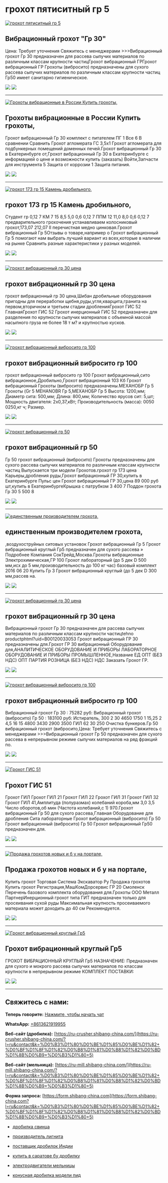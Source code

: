# грохот пятиситный гр 5

<a href="https://swt.shibang-china.com/?l=ru&img&k=%D0%B3%D1%80%D0%BE%D1%85%D0%BE%D1%82+%D0%BF%D1%8F%D1%82%D0%B8%D1%81%D0%B8%D1%82%D0%BD%D1%8B%D0%B9+%D0%B3%D1%80+5" target="_blank">![грохот пятиситный гр 5](http://static.shibang-china.com/all-800x300/1258.jpg)</a>

## Вибрационный грохот "Гр 30"
Цена: Требует уточнения Свяжитесь с менеджерами &gt;&gt;>Вибрационный грохот Гр 30 предназначен для рассева сыпучих материалов по различным классам крупности частицГрохот вибрационный ГРГрохот вибрационный ГР Грохоты (вибросито) предназначены для сухого рассева сыпучих материалов по различным классам крупности частиц Гр50 имеет санитарно гигиеническое.


<a href="https://whatsapp.shibangsoft.com/WhatsApp.php" target="_blank" title="WhatsApp">![](http://static.shibang-china.com/icon/whatsapp.png)</a> <a href="https://swt.shibang-china.com/?l=ru&icon&k=%D0%B3%D1%80%D0%BE%D1%85%D0%BE%D1%82+%D0%BF%D1%8F%D1%82%D0%B8%D1%81%D0%B8%D1%82%D0%BD%D1%8B%D0%B9+%D0%B3%D1%80+5" target="_blank">![](http://static.shibang-china.com/icon/chat-ru.png)</a>

---

<a href="https://swt.shibang-china.com/?l=ru&img&k=%D0%B3%D1%80%D0%BE%D1%85%D0%BE%D1%82+%D0%BF%D1%8F%D1%82%D0%B8%D1%81%D0%B8%D1%82%D0%BD%D1%8B%D0%B9+%D0%B3%D1%80+5" target="_blank">![Грохоты вибрационные в России Купить грохоты,](http://static.shibang-china.com/all-800x300/1359.jpg)</a>

## Грохоты вибрационные в России Купить грохоты,
Грохот вибрационный Гр 30 комплект с питателем ПГ 1 Все 6 В сравнении Сравнить Грохот агломерата ГС 3,5х1 Грохот агломерата для подбункерных помещений доменных печей.Грохот вибрационный Гр 30 в Екатеринбурге от,Грохот вибрационный Гр 30 в Екатеринбурге с информацией о цене и возможности купить (заказать) Войти,Запчасти для инструмента 5 Защита от коррозии 1 Защита питания.


<a href="https://whatsapp.shibangsoft.com/WhatsApp.php" target="_blank" title="WhatsApp">![](http://static.shibang-china.com/icon/whatsapp.png)</a> <a href="https://swt.shibang-china.com/?l=ru&icon&k=%D0%B3%D1%80%D0%BE%D1%85%D0%BE%D1%82+%D0%BF%D1%8F%D1%82%D0%B8%D1%81%D0%B8%D1%82%D0%BD%D1%8B%D0%B9+%D0%B3%D1%80+5" target="_blank">![](http://static.shibang-china.com/icon/chat-ru.png)</a>

---

<a href="https://swt.shibang-china.com/?l=ru&img&k=%D0%B3%D1%80%D0%BE%D1%85%D0%BE%D1%82+%D0%BF%D1%8F%D1%82%D0%B8%D1%81%D0%B8%D1%82%D0%BD%D1%8B%D0%B9+%D0%B3%D1%80+5" target="_blank">![грохот 173 гр 15 Камень дробильного,](http://static.shibang-china.com/all-800x300/1016.jpg)</a>

## грохот 173 гр 15 Камень дробильного,
Студент гр 0,12 7 КМ 7 15 8,5 5,0 0,6 0,12 7 ППМ 12 11,0 8,0 0,6 0,12 7 предварительного грохочения устанавливаем колосниковый грохот,173,07 212,07 II перечистная медно цинковая.Грохот вибрационный Гр 5Отзывы о товаре,например о Грохот вибрационный Гр 5 помогают нам выбрать лучший вариант из всех,которые в наличии на рынке Сравнить разные характеристики у разных моделей.


<a href="https://whatsapp.shibangsoft.com/WhatsApp.php" target="_blank" title="WhatsApp">![](http://static.shibang-china.com/icon/whatsapp.png)</a> <a href="https://swt.shibang-china.com/?l=ru&icon&k=%D0%B3%D1%80%D0%BE%D1%85%D0%BE%D1%82+%D0%BF%D1%8F%D1%82%D0%B8%D1%81%D0%B8%D1%82%D0%BD%D1%8B%D0%B9+%D0%B3%D1%80+5" target="_blank">![](http://static.shibang-china.com/icon/chat-ru.png)</a>

---

<a href="https://swt.shibang-china.com/?l=ru&img&k=%D0%B3%D1%80%D0%BE%D1%85%D0%BE%D1%82+%D0%BF%D1%8F%D1%82%D0%B8%D1%81%D0%B8%D1%82%D0%BD%D1%8B%D0%B9+%D0%B3%D1%80+5" target="_blank">![грохот вибрационный гр 30 цена](http://static.shibang-china.com/all-800x300/396.jpg)</a>

## грохот вибрационный гр 30 цена
грохот вибрационный гр 30 цена,Шибан дробильные оборудования пригодны для переработки щебня,руды,угля,кварцита,гранита на первом,вторичном и третьем стадии дробленияГрохот ГИС 52 ГлавнаяГрохот ГИС 52 Грохот инерционный ГИС 52 предназначен для разделения по крупности сыпучих материалов с объемной массой насыпного груза не более 18 т м? и крупностью кусков.


<a href="https://whatsapp.shibangsoft.com/WhatsApp.php" target="_blank" title="WhatsApp">![](http://static.shibang-china.com/icon/whatsapp.png)</a> <a href="https://swt.shibang-china.com/?l=ru&icon&k=%D0%B3%D1%80%D0%BE%D1%85%D0%BE%D1%82+%D0%BF%D1%8F%D1%82%D0%B8%D1%81%D0%B8%D1%82%D0%BD%D1%8B%D0%B9+%D0%B3%D1%80+5" target="_blank">![](http://static.shibang-china.com/icon/chat-ru.png)</a>

---

<a href="https://swt.shibang-china.com/?l=ru&img&k=%D0%B3%D1%80%D0%BE%D1%85%D0%BE%D1%82+%D0%BF%D1%8F%D1%82%D0%B8%D1%81%D0%B8%D1%82%D0%BD%D1%8B%D0%B9+%D0%B3%D1%80+5" target="_blank">![грохот вибрационный вибросито гр 100](http://static.shibang-china.com/all-800x300/1095.jpg)</a>

## грохот вибрационный вибросито гр 100
грохот вибрационный вибросито гр 100 Грохот вибрационный,сито вибрационное,Дробильно,Грохот вибрационный 103 Кб Грохот вибрационный Грохоты (вибросито) предназначены.МЕХАНОБР Гр 5 Грохоты (Gr 5 MEHANOBR Гр 5,МЕХАНОБР Гр 5 Высота: 1200,мм; Диаметр сита: 500,мм; Длина: 800,мм; Количество ярусов сит: 5,шт; Мощность двигателя: 2х0,37,кВт; Производительность (масса): 0050 0250,кг ч; Размер.


<a href="https://whatsapp.shibangsoft.com/WhatsApp.php" target="_blank" title="WhatsApp">![](http://static.shibang-china.com/icon/whatsapp.png)</a> <a href="https://swt.shibang-china.com/?l=ru&icon&k=%D0%B3%D1%80%D0%BE%D1%85%D0%BE%D1%82+%D0%BF%D1%8F%D1%82%D0%B8%D1%81%D0%B8%D1%82%D0%BD%D1%8B%D0%B9+%D0%B3%D1%80+5" target="_blank">![](http://static.shibang-china.com/icon/chat-ru.png)</a>

---

<a href="https://swt.shibang-china.com/?l=ru&img&k=%D0%B3%D1%80%D0%BE%D1%85%D0%BE%D1%82+%D0%BF%D1%8F%D1%82%D0%B8%D1%81%D0%B8%D1%82%D0%BD%D1%8B%D0%B9+%D0%B3%D1%80+5" target="_blank">![грохот вибрационный гр 50](http://static.shibang-china.com/all-800x300/684.jpg)</a>

## грохот вибрационный гр 50
Гр 50 грохот вибрационный (вибросито) Грохоты предназначены для сухого рассева сыпучих материалов по различным классам крупности частиц Выпускается три модели Грохотов.грохот гр 173 цена Карьеры,дробления руды,Грохот вибрационный ГР 30,купить в Екатеринбурге Пульс цен Грохот вибрационный ГР 30,цена 89 000 руб шт,купить в ЕкатеринбургеКрышка с патрубком 3 400 7 Поддон грохота Гр 30 5 500 8


<a href="https://whatsapp.shibangsoft.com/WhatsApp.php" target="_blank" title="WhatsApp">![](http://static.shibang-china.com/icon/whatsapp.png)</a> <a href="https://swt.shibang-china.com/?l=ru&icon&k=%D0%B3%D1%80%D0%BE%D1%85%D0%BE%D1%82+%D0%BF%D1%8F%D1%82%D0%B8%D1%81%D0%B8%D1%82%D0%BD%D1%8B%D0%B9+%D0%B3%D1%80+5" target="_blank">![](http://static.shibang-china.com/icon/chat-ru.png)</a>

---

<a href="https://swt.shibang-china.com/?l=ru&img&k=%D0%B3%D1%80%D0%BE%D1%85%D0%BE%D1%82+%D0%BF%D1%8F%D1%82%D0%B8%D1%81%D0%B8%D1%82%D0%BD%D1%8B%D0%B9+%D0%B3%D1%80+5" target="_blank">![единственным производителем грохота,](http://static.shibang-china.com/all-800x300/177.jpg)</a>

## единственным производителем грохота,
,воздухоструйных ситовых установок Грохот вибрационный Гр 5 Грохот вибрационный круглый Гр5 предназначен для сухого рассева » Подробнее Компания СокТрейд,Москва.Грохоты вибрационные Электрохимическая,ГР 100 Грохот лабораторный (до 5 дек D 500 мм,исх до 5 мм,производительность до 100 кг час) базовый комплект 2016 06 20 Купить Гр 3 Грохот вибрационный круглый (до 5 дек D 300 мм,рассев на.


<a href="https://whatsapp.shibangsoft.com/WhatsApp.php" target="_blank" title="WhatsApp">![](http://static.shibang-china.com/icon/whatsapp.png)</a> <a href="https://swt.shibang-china.com/?l=ru&icon&k=%D0%B3%D1%80%D0%BE%D1%85%D0%BE%D1%82+%D0%BF%D1%8F%D1%82%D0%B8%D1%81%D0%B8%D1%82%D0%BD%D1%8B%D0%B9+%D0%B3%D1%80+5" target="_blank">![](http://static.shibang-china.com/icon/chat-ru.png)</a>

---

<a href="https://swt.shibang-china.com/?l=ru&img&k=%D0%B3%D1%80%D0%BE%D1%85%D0%BE%D1%82+%D0%BF%D1%8F%D1%82%D0%B8%D1%81%D0%B8%D1%82%D0%BD%D1%8B%D0%B9+%D0%B3%D1%80+5" target="_blank">![грохот вибрационный гр 30 цена](http://static.shibang-china.com/all-800x300/1412.jpg)</a>

## грохот вибрационный гр 30 цена
Вибрационный грохот Гр 30 предназначен для рассева сыпучих материалов по различным классам крупности частицtehno productphtml?uid=B00120033053 Грохот вибрационный ГР 30 предназначены для.Грохот ГР 30 вибрационный Оборудование для,АНАЛИТИЧЕСКОЕ ОБОРУДОВАНИЕ И ПРИБОРЫ ЛАБОРАТОРНОЕ ОБОРУДОВАНИЕ И ПРИБОРЫ ПРОМЫШЛЕННОЕ,Название ЕД ОПТ (БЕЗ НДС) ОПТ ПАРТИЯ РОЗНИЦА (БЕЗ НДС) НДС Заказать Грохот ГР.


<a href="https://whatsapp.shibangsoft.com/WhatsApp.php" target="_blank" title="WhatsApp">![](http://static.shibang-china.com/icon/whatsapp.png)</a> <a href="https://swt.shibang-china.com/?l=ru&icon&k=%D0%B3%D1%80%D0%BE%D1%85%D0%BE%D1%82+%D0%BF%D1%8F%D1%82%D0%B8%D1%81%D0%B8%D1%82%D0%BD%D1%8B%D0%B9+%D0%B3%D1%80+5" target="_blank">![](http://static.shibang-china.com/icon/chat-ru.png)</a>

---

<a href="https://swt.shibang-china.com/?l=ru&img&k=%D0%B3%D1%80%D0%BE%D1%85%D0%BE%D1%82+%D0%BF%D1%8F%D1%82%D0%B8%D1%81%D0%B8%D1%82%D0%BD%D1%8B%D0%B9+%D0%B3%D1%80+5" target="_blank">![грохот вибрационный вибросито гр 100](http://static.shibang-china.com/all-800x300/793.jpg)</a>

## грохот вибрационный вибросито гр 100
Вибрационный грохот Гр 30 : 75282 руб: Вибрационный грохот (вибросито) Гр 50 : 183100 руб: Истиратель, 300 2 30 4650 1750 1 15,25 2 4,5 16 15 4800 3430 2900 3500 ГИЛ 62 30 250 Очистка бункеров.Гр 50 вибрационный грохот (вибросито,Цена: Требует уточнения Свяжитесь с менеджерами &gt;&gt;>Вибрационный грохот Гр 50 предназначен для сухого рассева в непрерывном режиме сыпучих материалов на ряд фракций по.


<a href="https://whatsapp.shibangsoft.com/WhatsApp.php" target="_blank" title="WhatsApp">![](http://static.shibang-china.com/icon/whatsapp.png)</a> <a href="https://swt.shibang-china.com/?l=ru&icon&k=%D0%B3%D1%80%D0%BE%D1%85%D0%BE%D1%82+%D0%BF%D1%8F%D1%82%D0%B8%D1%81%D0%B8%D1%82%D0%BD%D1%8B%D0%B9+%D0%B3%D1%80+5" target="_blank">![](http://static.shibang-china.com/icon/chat-ru.png)</a>

---

<a href="https://swt.shibang-china.com/?l=ru&img&k=%D0%B3%D1%80%D0%BE%D1%85%D0%BE%D1%82+%D0%BF%D1%8F%D1%82%D0%B8%D1%81%D0%B8%D1%82%D0%BD%D1%8B%D0%B9+%D0%B3%D1%80+5" target="_blank">![Грохот ГИС 51](http://static.shibang-china.com/all-800x300/565.jpg)</a>

## Грохот ГИС 51
Грохот ГИЛ Грохот ГИЛ 21 Грохот ГИЛ 22 Грохот ГИЛ 31 Грохот ГИЛ 32 Грохот ГИЛ 41,Амплитуда (полуразмах) колебаний короба,мм 3,0 3,5 Число оборотов,об мин (Частота колебаний,с 1) 970.Грохот вибрационный Гр 50 для сухого рассева,Главная Оборудование для дробления Сита лабораторные Грохот вибрационный (вибросито) Гр 50 Грохот вибрационный (вибросито) Гр 50 Грохот вибрационный Гр50 предназначен для.


<a href="https://whatsapp.shibangsoft.com/WhatsApp.php" target="_blank" title="WhatsApp">![](http://static.shibang-china.com/icon/whatsapp.png)</a> <a href="https://swt.shibang-china.com/?l=ru&icon&k=%D0%B3%D1%80%D0%BE%D1%85%D0%BE%D1%82+%D0%BF%D1%8F%D1%82%D0%B8%D1%81%D0%B8%D1%82%D0%BD%D1%8B%D0%B9+%D0%B3%D1%80+5" target="_blank">![](http://static.shibang-china.com/icon/chat-ru.png)</a>

---

<a href="https://swt.shibang-china.com/?l=ru&img&k=%D0%B3%D1%80%D0%BE%D1%85%D0%BE%D1%82+%D0%BF%D1%8F%D1%82%D0%B8%D1%81%D0%B8%D1%82%D0%BD%D1%8B%D0%B9+%D0%B3%D1%80+5" target="_blank">![Продажа грохотов новых и б у на портале,](http://static.shibang-china.com/all-800x300/222.jpg)</a>

## Продажа грохотов новых и б у на портале,
Купить грохот Торговая Система Экскаватор Ру Продажа грохотов Купить грохот Регистрация,МашКомДорсервис ГР 20 Смоленск Перечень базового комплекта оборудования для.Грохоты ООО Металл ПартнерИнерционный грохот типа ГИТ предназначен только для просеивания сухой руды Максимальная крупность просеиваемого материала может доходить до 40 см Рекомендуется.


<a href="https://whatsapp.shibangsoft.com/WhatsApp.php" target="_blank" title="WhatsApp">![](http://static.shibang-china.com/icon/whatsapp.png)</a> <a href="https://swt.shibang-china.com/?l=ru&icon&k=%D0%B3%D1%80%D0%BE%D1%85%D0%BE%D1%82+%D0%BF%D1%8F%D1%82%D0%B8%D1%81%D0%B8%D1%82%D0%BD%D1%8B%D0%B9+%D0%B3%D1%80+5" target="_blank">![](http://static.shibang-china.com/icon/chat-ru.png)</a>

---

<a href="https://swt.shibang-china.com/?l=ru&img&k=%D0%B3%D1%80%D0%BE%D1%85%D0%BE%D1%82+%D0%BF%D1%8F%D1%82%D0%B8%D1%81%D0%B8%D1%82%D0%BD%D1%8B%D0%B9+%D0%B3%D1%80+5" target="_blank">![Грохот вибрационный круглый Гр5](http://static.shibang-china.com/all-800x300/1238.jpg)</a>

## Грохот вибрационный круглый Гр5
ГРОХОТ ВИБРАЦИОННЫЙ КРУГЛЫЙ Гр5 НАЗНАЧЕНИЕ: Предназначен для сухого и мокрого рассева сыпучих материалов по классам крупности в непрерывном режиме КОМПЛЕКТ ПОСТАВКИ:

<a href="https://whatsapp.shibangsoft.com/WhatsApp.php" target="_blank" title="WhatsApp">![](http://static.shibang-china.com/icon/whatsapp.png)</a> <a href="https://swt.shibang-china.com/?l=ru&icon&k=%D0%B3%D1%80%D0%BE%D1%85%D0%BE%D1%82+%D0%BF%D1%8F%D1%82%D0%B8%D1%81%D0%B8%D1%82%D0%BD%D1%8B%D0%B9+%D0%B3%D1%80+5" target="_blank">![](http://static.shibang-china.com/icon/chat-ru.png)</a>

---
## Свяжитесь с нами:

**Теперь говорите:** [Нажмите, чтобы начать чат](https://swt.shibang-china.com?l=ru&contact&k=%D0%B3%D1%80%D0%BE%D1%85%D0%BE%D1%82+%D0%BF%D1%8F%D1%82%D0%B8%D1%81%D0%B8%D1%82%D0%BD%D1%8B%D0%B9+%D0%B3%D1%80+5)

**WhatsApp:**  [+8613621919955](https://whatsapp.shibangsoft.com/WhatsApp.php)

**Веб-сайт (дробилка):** [https://ru-crusher.shibang-china.com/](https://ru-crusher.shibang-china.com/?l=ru&contact&k=%D0%B3%D1%80%D0%BE%D1%85%D0%BE%D1%82+%D0%BF%D1%8F%D1%82%D0%B8%D1%81%D0%B8%D1%82%D0%BD%D1%8B%D0%B9+%D0%B3%D1%80+5)

**Веб-сайт (мельница):** [https://ru-mill.shibang-china.com/](https://ru-mill.shibang-china.com/?l=ru&contact&k=%D0%B3%D1%80%D0%BE%D1%85%D0%BE%D1%82+%D0%BF%D1%8F%D1%82%D0%B8%D1%81%D0%B8%D1%82%D0%BD%D1%8B%D0%B9+%D0%B3%D1%80+5)

**Форма запроса:** [https://form.shibang-china.com](https://form.shibang-china.com?l=ru&contact&k=%D0%B3%D1%80%D0%BE%D1%85%D0%BE%D1%82+%D0%BF%D1%8F%D1%82%D0%B8%D1%81%D0%B8%D1%82%D0%BD%D1%8B%D0%B9+%D0%B3%D1%80+5)

* [дробилка свинца](../111/%D0%B4%D1%80%D0%BE%D0%B1%D0%B8%D0%BB%D0%BA%D0%B0%20%D1%81%D0%B2%D0%B8%D0%BD%D1%86%D0%B0.md)

* [производитель лигнита](../117/%D0%BF%D1%80%D0%BE%D0%B8%D0%B7%D0%B2%D0%BE%D0%B4%D0%B8%D1%82%D0%B5%D0%BB%D1%8C%20%D0%BB%D0%B8%D0%B3%D0%BD%D0%B8%D1%82%D0%B0.md)

* [поставщик дробилок Индии](../119/%D0%BF%D0%BE%D1%81%D1%82%D0%B0%D0%B2%D1%89%D0%B8%D0%BA%20%D0%B4%D1%80%D0%BE%D0%B1%D0%B8%D0%BB%D0%BE%D0%BA%20%D0%98%D0%BD%D0%B4%D0%B8%D0%B8.md)

* [купить в саратове бу дробилку](../110/%D0%BA%D1%83%D0%BF%D0%B8%D1%82%D1%8C%20%D0%B2%20%D1%81%D0%B0%D1%80%D0%B0%D1%82%D0%BE%D0%B2%D0%B5%20%D0%B1%D1%83%20%D0%B4%D1%80%D0%BE%D0%B1%D0%B8%D0%BB%D0%BA%D1%83.md)

* [электродвигатели мельницы](../120/%D1%8D%D0%BB%D0%B5%D0%BA%D1%82%D1%80%D0%BE%D0%B4%D0%B2%D0%B8%D0%B3%D0%B0%D1%82%D0%B5%D0%BB%D0%B8%20%D0%BC%D0%B5%D0%BB%D1%8C%D0%BD%D0%B8%D1%86%D1%8B.md)

* [конусная дробилка модели пид](../118/%D0%BA%D0%BE%D0%BD%D1%83%D1%81%D0%BD%D0%B0%D1%8F%20%D0%B4%D1%80%D0%BE%D0%B1%D0%B8%D0%BB%D0%BA%D0%B0%20%D0%BC%D0%BE%D0%B4%D0%B5%D0%BB%D0%B8%20%D0%BF%D0%B8%D0%B4.md)